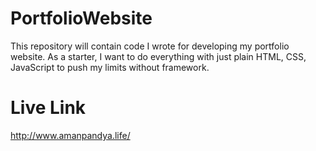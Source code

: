 # PortfolioWebsite
This repository will contain code I wrote for developing my portfolio website. As a starter, I want to do everything with just plain HTML, CSS, JavaScript to push my limits without framework.

# Live Link
http://www.amanpandya.life/
